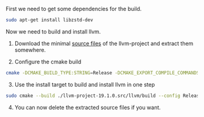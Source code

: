 First we need to get some dependencies for the build.

```bash
sudo apt-get install libzstd-dev
```

Now we need to build and install llvm.

1. Download the minimal [source files](https://github.com/llvm/llvm-project/releases/download/llvmorg-19.1.0/llvm-project-19.1.0.src.tar.xz) of the llvm-project and extract them somewhere.

2. Configure the cmake build
```bash
cmake -DCMAKE_BUILD_TYPE:STRING=Release -DCMAKE_EXPORT_COMPILE_COMMANDS:BOOL=TRUE -DCMAKE_C_COMPILER:FILEPATH=/usr/bin/gcc -DCMAKE_CXX_COMPILER:FILEPATH=/usr/bin/g++ --no-warn-unused-cli -S./llvm-project-19.1.0.src/llvm -B./llvm-project-19.1.0.src/llvm/build -G "Unix Makefiles"
```

3. Use the install target to build and install llvm in one step
```bash
sudo cmake --build ./llvm-project-19.1.0.src/llvm/build --config Release --target install -j 8
```

4. You can now delete the extracted source files if you want.
